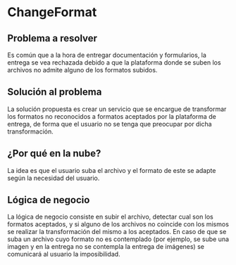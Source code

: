# ChangeFormat

## Problema a resolver
Es común que a la hora de entregar documentación y formularios, la entrega se vea rechazada debido a que la plataforma donde se suben los archivos no admite alguno de los formatos subidos. 

## Solución al problema
La solución propuesta es crear un servicio que se encargue de transformar los formatos no reconocidos a formatos aceptados por la plataforma de entrega, de forma que el usuario no se tenga que preocupar por dicha transformación.

## ¿Por qué en la nube?
La idea es que el usuario suba el archivo y el formato de este se adapte según la necesidad del usuario.

## Lógica de negocio
La lógica de negocio consiste en subir el archivo, detectar cual son los formatos aceptados, y si alguno de los archivos no coincide con los mismos se realizar la transformación del mismo a los aceptados. En caso de que se suba un archivo cuyo formato no es contemplado (por ejemplo, se sube una imagen y en la entrega no se contempla la entrega de imágenes) se comunicará al usuario la imposibilidad.
